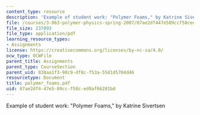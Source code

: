 ```yaml
---
content_type: resource
description: 'Example of student work: "Polymer Foams," by Katrine Sivertsen'
file: /courses/3-063-polymer-physics-spring-2007/87ae2df447e509ccf58ced9af66281bd_polymer_foams.pdf
file_size: 237093
file_type: application/pdf
learning_resource_types:
- Assignments
license: https://creativecommons.org/licenses/by-nc-sa/4.0/
ocw_type: OCWFile
parent_title: Assignments
parent_type: CourseSection
parent_uid: 838aa1f3-98c9-df8c-f53a-55d1d5704d46
resourcetype: Document
title: polymer_foams.pdf
uid: 87ae2df4-47e5-09cc-f58c-ed9af66281bd
---
```

Example of student work: "Polymer Foams," by Katrine Sivertsen